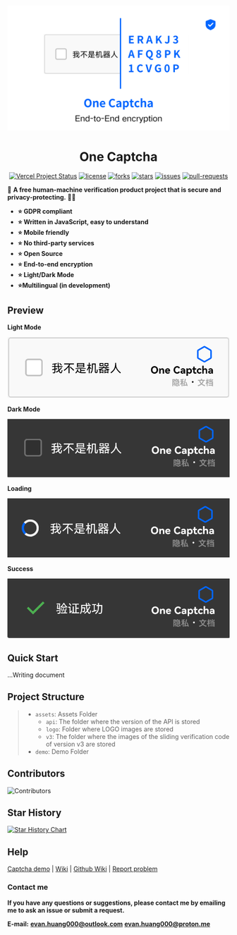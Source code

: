 <div align="center">

![Banner](assets/One-Captcha-Banner.png)

# One Captcha

<p>

<a href="https://vercel.com/huang-team/one-captcha" target="_blank"><img src="https://vercelbadge.vercel.app/api/Dev-Huang1/One-Captcha?style=flat-square" alt="Vercel Project Status"></a>
<a href="https://github.com/Dev-Huang1/One-Captcha/blob/master/LICENSE" target="blank"><img src="https://img.shields.io/github/license/Dev-Huang1/One-Captcha?style=flat-square" alt="license"></a>
<a href="https://github.com/Dev-Huang1/One-Captcha/fork" target="blank"><img src="https://img.shields.io/github/forks/Dev-Huang1/One-Captcha?style=flat-square" alt="forks"></a>
<a href="https://github.com/Dev-Huang1/One-Captcha/stargazers" target="blank"><img src="https://img.shields.io/github/stars/Dev-Huang1/One-Captcha?style=flat-square" alt="stars"></a>
<a href="https://github.com/Dev-Huang1/One-Captcha/issues" target="blank"><img src="https://img.shields.io/github/issues/Dev-Huang1/One-Captcha?style=flat-square" alt="issues"></a>
<a href="https://github.com/Dev-Huang1/One-Captcha/pulls" target="blank"><img src="https://img.shields.io/github/issues-pr/Dev-Huang1/One-Captcha?style=flat-square" alt="pull-requests"></a>

</p>


</div>

🤖 **A free human-machine verification product project that is secure and privacy-protecting.** 🎉🔥

- **⭐ GDPR compliant**
- **⭐ Written in JavaScript, easy to understand**
- **⭐ Mobile friendly**
- **⭐ No third-party services**
- **⭐ Open Source**
- **⭐ End-to-end encryption**
- **⭐ Light/Dark Mode**
- **⭐Multilingual (in development)**

## Preview

**Light Mode**

![Light](assets/One-Captcha-Preview.png)

**Dark Mode**

![Dark](assets/One-Captcha-Preview-Dark.png)

**Loading**

![Loading](assets/Preview-Loading.png)

**Success**

![Success](assets/Preview-Success.png)

## Quick Start

...Writing document

## Project Structure

> - `assets`: Assets Folder
>     - `api`: The folder where the version of the API is stored
>     - `logo`: Folder where LOGO images are stored
>     - `v3`: The folder where the images of the sliding verification code of version v3 are stored
> - `demo`: Demo Folder

## Contributors

![Contributors](https://opencollective.com/One-Captcha/contributors.svg?width=890&button=false)

## Star History

[![Star History Chart](https://api.star-history.com/svg?repos=Dev-Huang1/One-Captcha&type=Timeline)](https://star-history.com/#Dev-Huang1/One-Captcha&Timeline)

## Help

[Captcha demo](https://onecaptcha.us.kg/demo/v3-db) | [Wiki]() | [Github Wiki](https://github.com/Dev-Huang1/One-Captcha/wiki) | [Report problem](mailto:devhuang000@outlook.com)

### Contact me

**If you have any questions or suggestions, please contact me by emailing me to ask an issue or submit a request.**

**E-mail:**
**evan.huang000@outlook.com**
**evan.huang000@proton.me**
